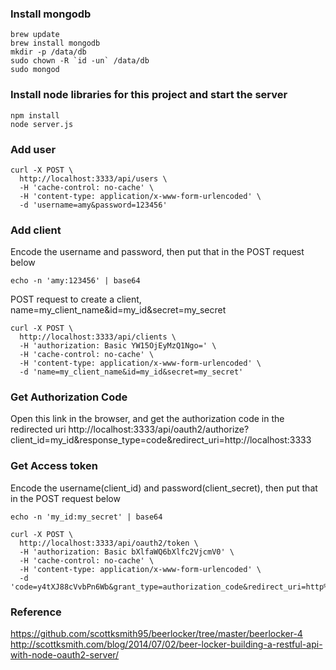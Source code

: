 ### Install mongodb
```
brew update
brew install mongodb
mkdir -p /data/db
sudo chown -R `id -un` /data/db
sudo mongod
```

### Install node libraries for this project and start the server
```
npm install
node server.js
```

### Add user
```
curl -X POST \
  http://localhost:3333/api/users \
  -H 'cache-control: no-cache' \
  -H 'content-type: application/x-www-form-urlencoded' \
  -d 'username=amy&password=123456'
```

### Add client
Encode the username and password, then put that in the POST request below
``` 
echo -n 'amy:123456' | base64
```

POST request to create a client, name=my_client_name&id=my_id&secret=my_secret
```
curl -X POST \
  http://localhost:3333/api/clients \
  -H 'authorization: Basic YW15OjEyMzQ1Ngo=' \
  -H 'cache-control: no-cache' \
  -H 'content-type: application/x-www-form-urlencoded' \
  -d 'name=my_client_name&id=my_id&secret=my_secret'
```


### Get Authorization Code
Open this link in the browser, and get the authorization code in the redirected uri
http://localhost:3333/api/oauth2/authorize?client_id=my_id&response_type=code&redirect_uri=http://localhost:3333

### Get Access token

Encode the username(client_id) and password(client_secret), then put that in the POST request below
``` 
echo -n 'my_id:my_secret' | base64
```

```
curl -X POST \
  http://localhost:3333/api/oauth2/token \
  -H 'authorization: Basic bXlfaWQ6bXlfc2VjcmV0' \
  -H 'cache-control: no-cache' \
  -H 'content-type: application/x-www-form-urlencoded' \
  -d 'code=y4tXJ88cVvbPn6Wb&grant_type=authorization_code&redirect_uri=http%3A%2F%2Flocalhost%3A3333'
```

### Reference
https://github.com/scottksmith95/beerlocker/tree/master/beerlocker-4
http://scottksmith.com/blog/2014/07/02/beer-locker-building-a-restful-api-with-node-oauth2-server/


